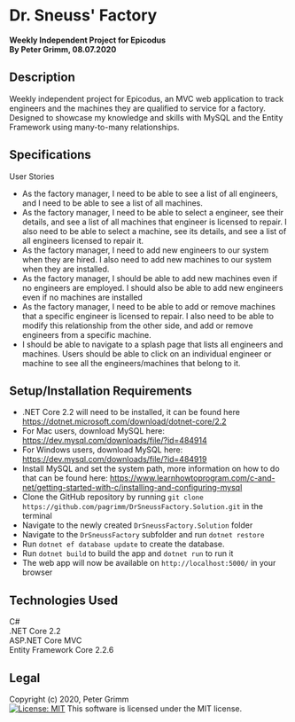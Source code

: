 # Dr. Sneuss' Factory
**Weekly Independent Project for Epicodus**  
**By Peter Grimm, 08.07.2020**

## Description

Weekly independent project for Epicodus, an MVC web application to track engineers and the machines they are qualified to service for a factory. Designed to showcase my knowledge and skills with MySQL and the Entity Framework using many-to-many relationships.

## Specifications
User Stories
* As the factory manager, I need to be able to see a list of all engineers, and I need to be able to see a list of all machines.
* As the factory manager, I need to be able to select a engineer, see their details, and see a list of all machines that engineer is licensed to repair. I also need to be able to select a machine, see its details, and see a list of all engineers licensed to repair it.
* As the factory manager, I need to add new engineers to our system when they are hired. I also need to add new machines to our system when they are installed.
* As the factory manager, I should be able to add new machines even if no engineers are employed. I should also be able to add new engineers even if no machines are installed
* As the factory manager, I need to be able to add or remove machines that a specific engineer is licensed to repair. I also need to be able to modify this relationship from the other side, and add or remove engineers from a specific machine.
* I should be able to navigate to a splash page that lists all engineers and machines. Users should be able to click on an individual engineer or machine to see all the engineers/machines that belong to it.

## Setup/Installation Requirements
* .NET Core 2.2 will need to be installed, it can be found here https://dotnet.microsoft.com/download/dotnet-core/2.2
* For Mac users, download MySQL here: https://dev.mysql.com/downloads/file/?id=484914
* For Windows users, download MySQL here: https://dev.mysql.com/downloads/file/?id=484919
* Install MySQL and set the system path, more information on how to do that can be found here: https://www.learnhowtoprogram.com/c-and-net/getting-started-with-c/installing-and-configuring-mysql
* Clone the GitHub repository by running `git clone https://github.com/pagrimm/DrSneussFactory.Solution.git` in the terminal
* Navigate to the newly created `DrSneussFactory.Solution` folder
* Navigate to the `DrSneussFactory` subfolder and run `dotnet restore`
* Run `dotnet ef database update` to create the database.
* Run `dotnet build` to build the app and `dotnet run` to run it
* The web app will now be available on `http://localhost:5000/` in your browser

## Technologies Used

C#  
.NET Core 2.2  
ASP.NET Core MVC  
Entity Framework Core 2.2.6 

## Legal

Copyright (c) 2020, Peter Grimm  
[![License: MIT](https://img.shields.io/badge/License-MIT-yellow.svg)](https://opensource.org/licenses/MIT) This software is licensed under the MIT license.